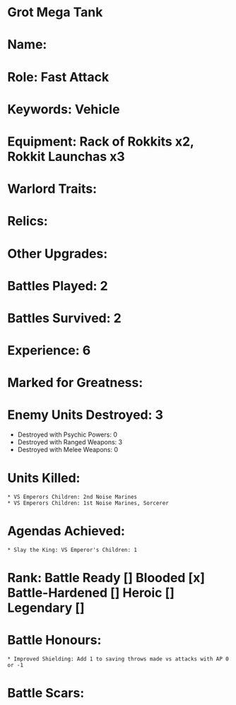 # Grot Mega Tank

# Name: 
# Role: Fast Attack
# Keywords: Vehicle
# Equipment: Rack of Rokkits x2, Rokkit Launchas x3
# Warlord Traits:
# Relics:
# Other Upgrades:

# Battles Played: 2
# Battles Survived: 2
# Experience: 6
# Marked for Greatness: 
# Enemy Units Destroyed: 3  
  * Destroyed with Psychic Powers: 0 
  * Destroyed with Ranged Weapons: 3
  * Destroyed with Melee Weapons: 0
# Units Killed: 
    * VS Emperors Children: 2nd Noise Marines
    * VS Emperors Children: 1st Noise Marines, Sorcerer
# Agendas Achieved:
    * Slay the King: VS Emperor's Children: 1

# Rank: Battle Ready [] Blooded [x] Battle-Hardened [] Heroic [] Legendary []

# Battle Honours: 
    * Improved Shielding: Add 1 to saving throws made vs attacks with AP 0 or -1
# Battle Scars: